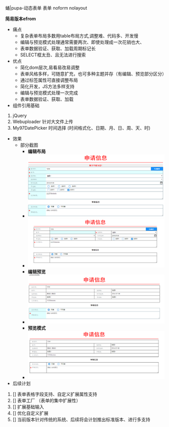 蛹|pupa-动态表单 表单  noform nolayout 

**简易版本efrom**

- 痛点
    - 复杂表单布局多数用table布局方式,调整难、代码多、开发慢
    - 编辑与预览模式处理通常需要两次、即使处理成一次花销也大、
    - 表单数据验证、获取、加载周期标记长
    - SELECT框太丑、且无法进行搜索
- 优点
    - 简化dom层次,易看易改易调整
    - 表单风格多样，可随意扩充，也可多种主题并存（有编辑、预览部分区分）
    - 通过标签属性可直接调整布局
    - 简化开发，JS方法多样支持
    - 编辑与预览模式处理一次完成
    - 表单数据验证、获取、加载
- 组件引用基础
1. jQuery   
1. Webuploader   针对大文件上传
1. My97DatePicker 时间选择  (时间格式化、日期、月、日、周、天、时)
- 效果
    - 部分截图
        - **编辑布局**     
        - ![assert](assert/save.png)
        - ![assert](assert/save1.png)
        - **编辑预览**
        - ![assert](assert/save3.png)
        - **预览模式**
        - ![assert](assert/save2.png)
- 后续计划
1. [] 表单表格字段支持、自定义扩展属性支持
1. [] 表单工厂 （表单的集中扩展性）
1. [] 扩展基础输入
1. [] 优化自定义扩展
1. [] 当前版本针对传统的系统、后续将会计划推出标准版本、进行多支持
